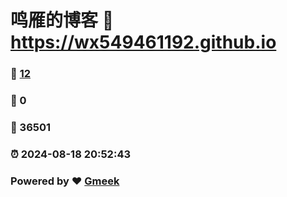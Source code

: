 # 鸣雁的博客 :link: https://wx549461192.github.io 
### :page_facing_up: [12](https://wx549461192.github.io/tag.html) 
### :speech_balloon: 0 
### :hibiscus: 36501 
### :alarm_clock: 2024-08-18 20:52:43 
### Powered by :heart: [Gmeek](https://github.com/Meekdai/Gmeek)

